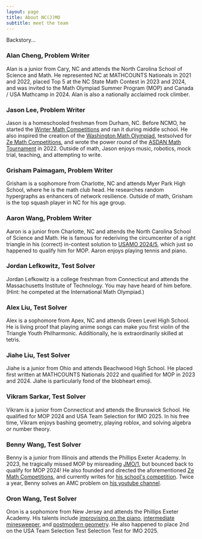 ```yaml
---
layout: page
title: About NC(J)MO
subtitle: meet the team
---
```


Backstory...

### Alan Cheng, Problem Writer

Alan is a junior from Cary, NC and attends the North Carolina School of Science and Math.
He represented NC at MATHCOUNTS Nationals in 2021 and 2022, placed Top 5 at the NC State Math Contest in 2023 and 2024, and was invited to the Math Olympiad Summer Program (MOP) and Canada / USA Mathcamp in 2024.
Alan is also a nationally acclaimed rock climber.

### Jason Lee, Problem Writer

Jason is a homeschooled freshman from Durham, NC.
Before NCMO, he started the [Winter Math Competitions](https://aops.com/community/p29479389) and ran it during middle school.
He also inspired the creation of the [Washington Math Olympiad](https://aops.com/community/p30801609), testsolved for [Ze Math Competitions](https://benny-w.github.io/ZeMC/), and wrote the power round of the [ASDAN Math Tournament](http://www.explorechina.cn/asdan-maths-tournament/) in 2022.
Outside of math, Jason enjoys music, robotics, mock trial, teaching, and attempting to write.

### Grisham Paimagam, Problem Writer

Grisham is a sophomore from Charlotte, NC and attends Myer Park High School, where he is the math club head.
He researches random hypergraphs as enhancers of network resilience.
Outside of math, Grisham is the top squash player in NC for his age group.

### Aaron Wang, Problem Writer

Aaron is a junior from Charlotte, NC and attends the North Carolina School of Science and Math.
He is famous for rederiving the circumcenter of a right triangle in his (correct) in-contest solution to [USAMO 2024/5](https://aops.com/community/p30227196), which just so happened to qualify him for MOP.
Aaron enjoys playing tennis and piano.

### Jordan Lefkowitz, Test Solver

Jordan Lefkowitz is a college freshman from Connecticut and attends the Massachusetts Institute of Technology.
You may have heard of him before.
(Hint: he competed at the International Math Olympiad.)

### Alex Liu, Test Solver

Alex is a sophomore from Apex, NC and attends Green Level High School.
He is living proof that playing anime songs can make you first violin of the Triangle Youth Philharmonic.
Additionally, he is extraordinarily skilled at tetris.

### Jiahe Liu, Test Solver

Jiahe is a junior from Ohio and attends Beachwood High School.
He placed first written at MATHCOUNTS Nationals 2022 and qualified for MOP in 2023 and 2024.
Jiahe is particularly fond of the blobheart emoji.

### Vikram Sarkar, Test Solver
Vikram is a junior from Connecticut and attends the Brunswick School.
He qualified for MOP 2024 and USA Team Selection for IMO 2025.
In his free time, Vikram enjoys bashing geometry, playing roblox, and solving algebra or number theory.

### Benny Wang, Test Solver

Benny is a junior from Illinois and attends the Phillips Exeter Academy.
In 2023, he tragically missed MOP by misreading [JMO/1](https://aops.com/community/p27349258), but bounced back to qualify for MOP 2024!
He also founded and directed the aforementioned [Ze Math Competitions](https://benny-w.github.io/ZeMC/), and currently writes for [his school's competition](https://exetermathclub.com/).
Twice a year, Benny solves an AMC problem on [his youtube channel](https://www.youtube.com/@confusion5025).

### Oron Wang, Test Solver
Oron is a sophomore from New Jersey and attends the Phillips Exeter Academy.
His talents include [improvising on the piano](youtube.com/watch?v=x9lE7677ido), [intermediate minesweeper](https://www.youtube.com/watch?v=zteGhJIFqqk), and [postmodern geometry](https://aops.com/community/h3382222).
He also happened to place 2nd on the USA Team Selection Test Selection Test for IMO 2025.
